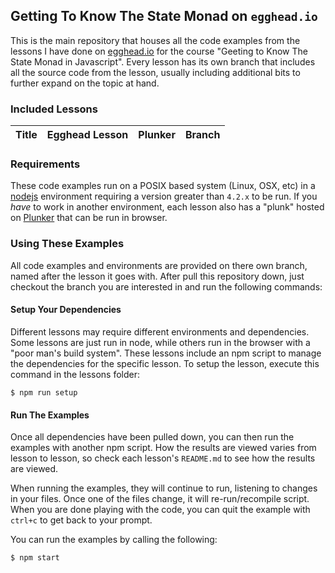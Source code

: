 ## Getting To Know The State Monad on `egghead.io`

This is the main repository that houses all the code examples from the lessons I have done on
[egghead.io][1] for the course "Geeting to Know The State Monad in Javascript". Every lesson
has its own branch that includes all the source code from the lesson, usually including
additional bits to further expand on the topic at hand.

### Included Lessons

| Title | Egghead Lesson | Plunker | Branch |
|-------|----------------|---------|--------|

### Requirements
These code examples run on a POSIX based system (Linux, OSX, etc) in a [nodejs][2] environment
requiring a version greater than `4.2.x` to be run. If you *have* to work in another environment,
each lesson also has a "plunk" hosted on [Plunker][3] that can be run in browser.

### Using These Examples
All code examples and environments are provided on there own branch, named after the lesson it
goes with. After pull this repository down, just checkout the branch you are interested in and
run the following commands:

#### Setup Your Dependencies
Different lessons may require different environments and dependencies. Some lessons are just run in node, while others run in the browser with a "poor man's build system". These lessons include an npm script to manage the dependencies for the specific lesson. To setup the lesson, execute this command in the lessons folder:

```
$ npm run setup
```

#### Run The Examples
Once all dependencies have been pulled down, you can then run the examples with another npm script. How the results are viewed varies from lesson to lesson, so check each lesson's `README.md` to see how the results are viewed.

When running the examples, they will continue to run, listening to changes in your files. Once one of the files change, it will re-run/recompile script. When you are done playing with the code, you can quit the example with `ctrl+c` to get back to your prompt.

You can run the examples by calling the following:

```
$ npm start
```

[1]: https://egghead.io/instructors/ian-hofmann-hicks
[2]: https://nodejs.org/
[3]: https://plnkr.co/
